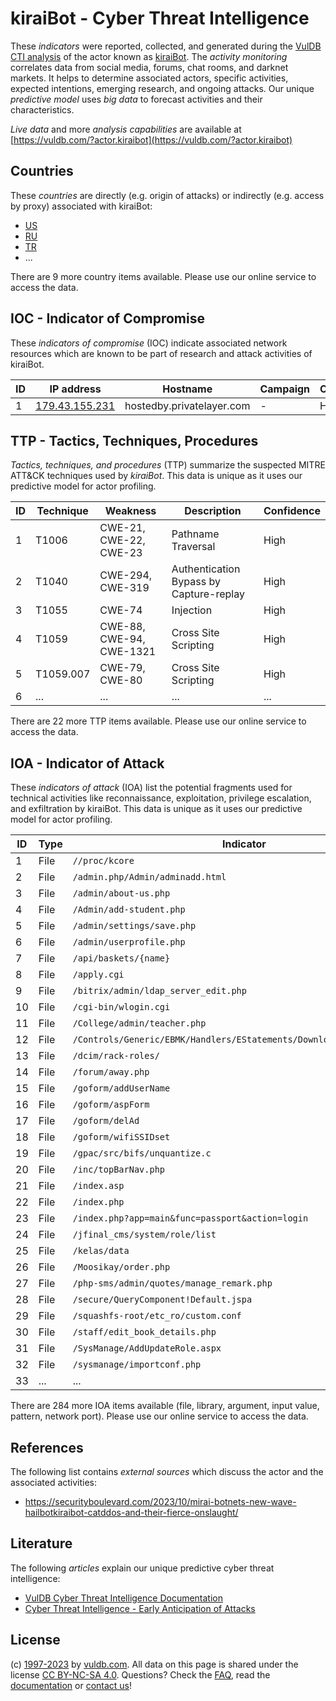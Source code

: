 # kiraiBot - Cyber Threat Intelligence

These _indicators_ were reported, collected, and generated during the [VulDB CTI analysis](https://vuldb.com/?kb.cti) of the actor known as [kiraiBot](https://vuldb.com/?actor.kiraibot). The _activity monitoring_ correlates data from social media, forums, chat rooms, and darknet markets. It helps to determine associated actors, specific activities, expected intentions, emerging research, and ongoing attacks. Our unique _predictive model_ uses _big data_ to forecast activities and their characteristics.

_Live data_ and more _analysis capabilities_ are available at [https://vuldb.com/?actor.kiraibot](https://vuldb.com/?actor.kiraibot)

## Countries

These _countries_ are directly (e.g. origin of attacks) or indirectly (e.g. access by proxy) associated with kiraiBot:

* [US](https://vuldb.com/?country.us)
* [RU](https://vuldb.com/?country.ru)
* [TR](https://vuldb.com/?country.tr)
* ...

There are 9 more country items available. Please use our online service to access the data.

## IOC - Indicator of Compromise

These _indicators of compromise_ (IOC) indicate associated network resources which are known to be part of research and attack activities of kiraiBot.

ID | IP address | Hostname | Campaign | Confidence
-- | ---------- | -------- | -------- | ----------
1 | [179.43.155.231](https://vuldb.com/?ip.179.43.155.231) | hostedby.privatelayer.com | - | High

## TTP - Tactics, Techniques, Procedures

_Tactics, techniques, and procedures_ (TTP) summarize the suspected MITRE ATT&CK techniques used by _kiraiBot_. This data is unique as it uses our predictive model for actor profiling.

ID | Technique | Weakness | Description | Confidence
-- | --------- | -------- | ----------- | ----------
1 | T1006 | CWE-21, CWE-22, CWE-23 | Pathname Traversal | High
2 | T1040 | CWE-294, CWE-319 | Authentication Bypass by Capture-replay | High
3 | T1055 | CWE-74 | Injection | High
4 | T1059 | CWE-88, CWE-94, CWE-1321 | Cross Site Scripting | High
5 | T1059.007 | CWE-79, CWE-80 | Cross Site Scripting | High
6 | ... | ... | ... | ...

There are 22 more TTP items available. Please use our online service to access the data.

## IOA - Indicator of Attack

These _indicators of attack_ (IOA) list the potential fragments used for technical activities like reconnaissance, exploitation, privilege escalation, and exfiltration by kiraiBot. This data is unique as it uses our predictive model for actor profiling.

ID | Type | Indicator | Confidence
-- | ---- | --------- | ----------
1 | File | `//proc/kcore` | Medium
2 | File | `/admin.php/Admin/adminadd.html` | High
3 | File | `/admin/about-us.php` | High
4 | File | `/Admin/add-student.php` | High
5 | File | `/admin/settings/save.php` | High
6 | File | `/admin/userprofile.php` | High
7 | File | `/api/baskets/{name}` | High
8 | File | `/apply.cgi` | Medium
9 | File | `/bitrix/admin/ldap_server_edit.php` | High
10 | File | `/cgi-bin/wlogin.cgi` | High
11 | File | `/College/admin/teacher.php` | High
12 | File | `/Controls/Generic/EBMK/Handlers/EStatements/DownloadEStatement.ashx` | High
13 | File | `/dcim/rack-roles/` | High
14 | File | `/forum/away.php` | High
15 | File | `/goform/addUserName` | High
16 | File | `/goform/aspForm` | High
17 | File | `/goform/delAd` | High
18 | File | `/goform/wifiSSIDset` | High
19 | File | `/gpac/src/bifs/unquantize.c` | High
20 | File | `/inc/topBarNav.php` | High
21 | File | `/index.asp` | Medium
22 | File | `/index.php` | Medium
23 | File | `/index.php?app=main&func=passport&action=login` | High
24 | File | `/jfinal_cms/system/role/list` | High
25 | File | `/kelas/data` | Medium
26 | File | `/Moosikay/order.php` | High
27 | File | `/php-sms/admin/quotes/manage_remark.php` | High
28 | File | `/secure/QueryComponent!Default.jspa` | High
29 | File | `/squashfs-root/etc_ro/custom.conf` | High
30 | File | `/staff/edit_book_details.php` | High
31 | File | `/SysManage/AddUpdateRole.aspx` | High
32 | File | `/sysmanage/importconf.php` | High
33 | ... | ... | ...

There are 284 more IOA items available (file, library, argument, input value, pattern, network port). Please use our online service to access the data.

## References

The following list contains _external sources_ which discuss the actor and the associated activities:

* https://securityboulevard.com/2023/10/mirai-botnets-new-wave-hailbotkiraibot-catddos-and-their-fierce-onslaught/

## Literature

The following _articles_ explain our unique predictive cyber threat intelligence:

* [VulDB Cyber Threat Intelligence Documentation](https://vuldb.com/?kb.cti)
* [Cyber Threat Intelligence - Early Anticipation of Attacks](https://www.scip.ch/en/?labs.20201022)

## License

(c) [1997-2023](https://vuldb.com/?kb.changelog) by [vuldb.com](https://vuldb.com/?kb.about). All data on this page is shared under the license [CC BY-NC-SA 4.0](https://creativecommons.org/licenses/by-nc-sa/4.0/). Questions? Check the [FAQ](https://vuldb.com/?kb.faq), read the [documentation](https://vuldb.com/?kb) or [contact us](https://vuldb.com/?contact)!
